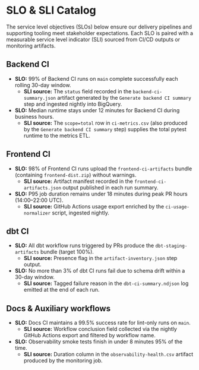 # SLO & SLI Catalog

The service level objectives (SLOs) below ensure our delivery pipelines and supporting tooling meet stakeholder expectations. Each SLO is paired with a measurable service level indicator (SLI) sourced from CI/CD outputs or monitoring artifacts.

## Backend CI

* **SLO:** 99% of Backend CI runs on `main` complete successfully each rolling 30-day window.
  * **SLI source:** The `status` field recorded in the `backend-ci-summary.json` artifact generated by the `Generate backend CI summary` step and ingested nightly into BigQuery.
* **SLO:** Median runtime stays under 12 minutes for Backend CI during business hours.
  * **SLI source:** The `scope=total` row in `ci-metrics.csv` (also produced by the `Generate backend CI summary` step) supplies the total pytest runtime to the metrics ETL.

## Frontend CI

* **SLO:** 98% of Frontend CI runs upload the `frontend-ci-artifacts` bundle (containing `frontend-dist.zip`) without warnings.
  * **SLI source:** Artifact manifest recorded in the `frontend-ci-artifacts.json` output published in each run summary.
* **SLO:** P95 job duration remains under 18 minutes during peak PR hours (14:00–22:00 UTC).
  * **SLI source:** GitHub Actions usage export enriched by the `ci-usage-normalizer` script, ingested nightly.

## dbt CI

* **SLO:** All dbt workflow runs triggered by PRs produce the `dbt-staging-artifacts` bundle (target 100%).
  * **SLI source:** Presence flag in the `artifact-inventory.json` step output.
* **SLO:** No more than 3% of dbt CI runs fail due to schema drift within a 30-day window.
  * **SLI source:** Tagged failure reason in the `dbt-ci-summary.ndjson` log emitted at the end of each run.

## Docs & Auxiliary workflows

* **SLO:** Docs CI maintains a 99.5% success rate for lint-only runs on `main`.
  * **SLI source:** Workflow conclusion field collected via the nightly GitHub Actions export and filtered by workflow name.
* **SLO:** Observability smoke tests finish in under 8 minutes 95% of the time.
  * **SLI source:** Duration column in the `observability-health.csv` artifact produced by the monitoring job.
